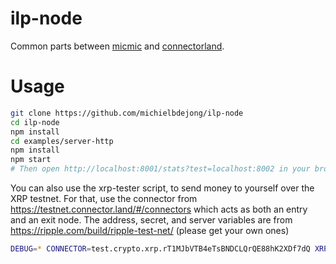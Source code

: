# ilp-node
Common parts between [micmic](https://github.com/michielbdejong/micmic) and [connectorland](https://github.com/interledger/connector.land).

# Usage

```sh
git clone https://github.com/michielbdejong/ilp-node
cd ilp-node
npm install
cd examples/server-http
npm install
npm start
# Then open http://localhost:8001/stats?test=localhost:8002 in your browser
```

You can also use the xrp-tester script, to send money to yourself over the XRP testnet. For that, use the connector from https://testnet.connector.land/#/connectors
which acts as both an entry and an exit node. The address, secret, and server variables are from https://ripple.com/build/ripple-test-net/ (please get your own ones)

```sh
DEBUG=* CONNECTOR=test.crypto.xrp.rT1MJbVTB4eTsBNDCLQrQE88hK2XDf7dQ XRP_SECRET=sptEeUXpuz3PCm8y4NS73eUwmtSU6 XRP_SERVER=wss://s.altnet.rippletest.net:51233 PLUGIN=ilp-plugin-xrp-escrow node src/xrp-tester.js
```
